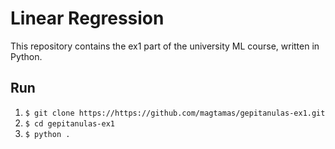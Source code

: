 # Linear Regression
This repository contains the ex1 part of the university ML course, written in Python.

## Run
1. `$ git clone https://https://github.com/magtamas/gepitanulas-ex1.git`
2. `$ cd gepitanulas-ex1`
3. `$ python .`

